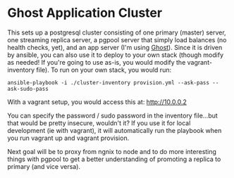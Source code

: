 # Ghost Application Cluster

This sets up a postgresql cluster consisting of one primary (master) server, one streaming replica server, a pgpool server that simply load balances (no health checks, yet), and an app server (I'm using [Ghost](https://ghost.org)). Since it is driven by ansible, you can also use it to deploy to your own stack (though modify as needed! If you're going to use as-is, you would modify the vagrant-inventory file). To run on your own stack, you would run:

```
ansible-playbook -i ./cluster-inventory provision.yml --ask-pass --ask-sudo-pass
```

With a vagrant setup, you would access this at: http://10.0.0.2

You can specify the password / sudo password in the inventory file...but that would be pretty insecure, wouldn't it? If you use it for local development (ie with vagrant), it will automatically run the playbook when you run vagrant up and vagrant provision.

Next goal will be to proxy from ngnix to node and to do more interesting things with pgpool to get a better understanding of promoting a replica to primary (and vice versa).
